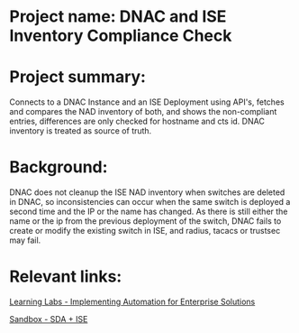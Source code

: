 # Project name: DNAC and ISE Inventory Compliance Check

# Project summary:
Connects to a DNAC Instance and an ISE Deployment using API's, fetches and compares the NAD inventory of both, and shows the non-compliant entries, differences are only checked for hostname and cts id. DNAC inventory is treated as source of truth.

# Background:
DNAC does not cleanup the ISE NAD inventory when switches are deleted in DNAC, so inconsistencies can occur when the same switch is deployed a second time
and the IP or the name has changed. As there is still either the name or the ip from the previous deployment of the switch, DNAC fails to create or modify the existing switch in ISE, and radius, tacacs or trustsec may fail.

# Relevant links:
[Learning Labs - Implementing Automation for Enterprise Solutions](https://learningnetworkstore.cisco.com/on-demand-e-learning/implementing-automation-for-cisco-enterprise-solutions-enaui-v1-2-elt-enaui-v1-024149 "Learning Labs - Automation for Enterprise")

[Sandbox - SDA + ISE](https://devnetsandbox.cisco.com/RM/Diagram/Index/b8d7aa34-aa8f-4bf2-9c42-302aaa2daafb?diagramType=Topology "Sandbox")
